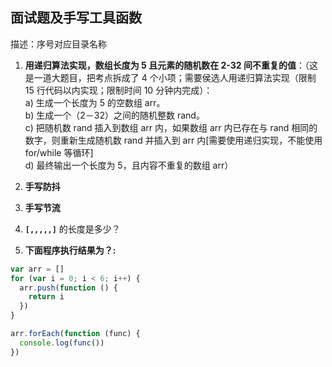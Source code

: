## 面试题及手写工具函数

描述：序号对应目录名称

1. **用递归算法实现，数组长度为 5 且元素的随机数在 2-32 间不重复的值**：（这是一道大题目，把考点拆成了 4 个小项；需要侯选人用递归算法实现（限制 15 行代码以内实现；限制时间 10 分钟内完成）：  
   a) 生成一个长度为 5 的空数组 arr。  
   b) 生成一个（2－32）之间的随机整数 rand。  
   c) 把随机数 rand 插入到数组 arr 内，如果数组 arr 内已存在与 rand 相同的数字，则重新生成随机数 rand 并插入到 arr 内[需要使用递归实现，不能使用 for/while 等循环]  
   d) 最终输出一个长度为 5，且内容不重复的数组 arr）

2. **手写防抖**

3. **手写节流**

4. **`[,,,,,]`** 的长度是多少？

5. **下面程序执行结果为？:**

```js
var arr = []
for (var i = 0; i < 6; i++) {
  arr.push(function () {
    return i
  })
}

arr.forEach(function (func) {
  console.log(func())
})
```
